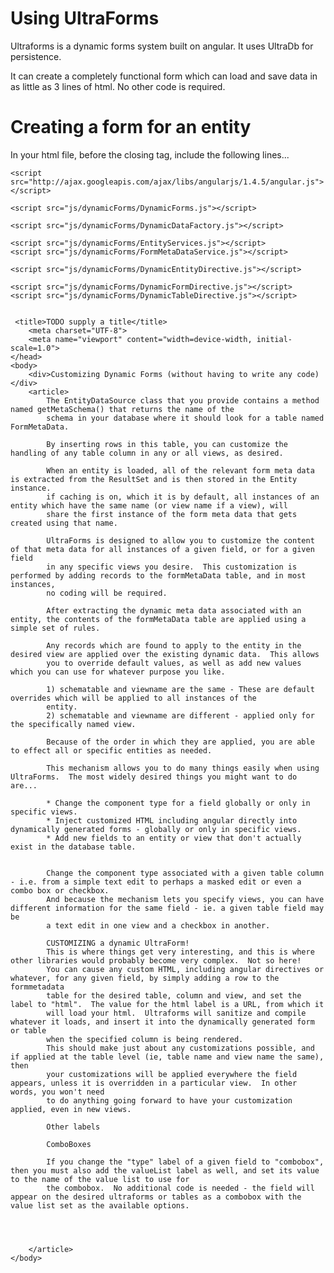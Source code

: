 Using UltraForms
================

Ultraforms is a dynamic forms system built on angular.  It uses UltraDb for persistence.

It can create a completely functional form which can load and save data in as little as 3 lines of html.  No other code is required.

# Creating a form for an entity

In your html file, before the closing </body> tag, include the following lines...

    <script src="http://ajax.googleapis.com/ajax/libs/angularjs/1.4.5/angular.js"></script>

    <script src="js/dynamicForms/DynamicForms.js"></script>

    <script src="js/dynamicForms/DynamicDataFactory.js"></script>

    <script src="js/dynamicForms/EntityServices.js"></script>
    <script src="js/dynamicForms/FormMetaDataService.js"></script>

    <script src="js/dynamicForms/DynamicEntityDirective.js"></script>

    <script src="js/dynamicForms/DynamicFormDirective.js"></script>
    <script src="js/dynamicForms/DynamicTableDirective.js"></script>


     <title>TODO supply a title</title>
        <meta charset="UTF-8">
        <meta name="viewport" content="width=device-width, initial-scale=1.0">
    </head>
    <body>
        <div>Customizing Dynamic Forms (without having to write any code)</div>
        <article>
            The EntityDataSource class that you provide contains a method named getMetaSchema() that returns the name of the
            schema in your database where it should look for a table named FormMetaData.
            
            By inserting rows in this table, you can customize the handling of any table column in any or all views, as desired.
            
            When an entity is loaded, all of the relevant form meta data is extracted from the ResultSet and is then stored in the Entity instance.
            if caching is on, which it is by default, all instances of an entity which have the same name (or view name if a view), will
            share the first instance of the form meta data that gets created using that name.  
            
            UltraForms is designed to allow you to customize the content of that meta data for all instances of a given field, or for a given field
            in any specific views you desire.  This customization is performed by adding records to the formMetaData table, and in most instances,
            no coding will be required.  
            
            After extracting the dynamic meta data associated with an entity, the contents of the formMetaData table are applied using a simple set of rules.
            
            Any records which are found to apply to the entity in the desired view are applied over the existing dynamic data.  This allows 
            you to override default values, as well as add new values which you can use for whatever purpose you like.
            
            1) schematable and viewname are the same - These are default overrides which will be applied to all instances of the 
            entity.  
            2) schematable and viewname are different - applied only for the specifically named view.
            
            Because of the order in which they are applied, you are able to effect all or specific entities as needed.
            
            This mechanism allows you to do many things easily when using UltraForms.  The most widely desired things you might want to do are...

            * Change the component type for a field globally or only in specific views.
            * Inject customized HTML including angular directly into dynamically generated forms - globally or only in specific views.
            * Add new fields to an entity or view that don't actually exist in the database table.
            
            
            Change the component type associated with a given table column - i.e. from a simple text edit to perhaps a masked edit or even a combo box or checkbox.
            And because the mechanism lets you specify views, you can have different information for the same field - ie. a given table field may be 
            a text edit in one view and a checkbox in another.
            
            CUSTOMIZING a dynamic UltraForm!
            This is where things get very interesting, and this is where other libraries would probably become very complex.  Not so here!
            You can cause any custom HTML, including angular directives or whatever, for any given field, by simply adding a row to the formmetadata
            table for the desired table, column and view, and set the label to "html".  The value for the html label is a URL, from which it 
            will load your html.  Ultraforms will sanitize and compile whatever it loads, and insert it into the dynamically generated form or table
            when the specified column is being rendered.
            This should make just about any customizations possible, and if applied at the table level (ie, table name and view name the same), then 
            your customizations will be applied everywhere the field appears, unless it is overridden in a particular view.  In other words, you won't need
            to do anything going forward to have your customization applied, even in new views.
            
            Other labels
            
            ComboBoxes
            
            If you change the "type" label of a given field to "combobox", then you must also add the valueList label as well, and set its value to the name of the value list to use for 
            the combobox.  No additional code is needed - the field will appear on the desired ultraforms or tables as a combobox with the value list set as the available options.
            
            
            
            
        </article>
    </body>
</html>
